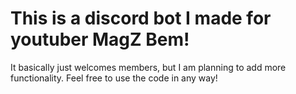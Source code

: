 # This is a discord bot I made for youtuber MagZ Bem!

It basically just welcomes members, but I am planning to add more functionality.
Feel free to use the code in any way!
